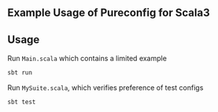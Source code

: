 ## Example Usage of Pureconfig for Scala3

## Usage

Run `Main.scala` which contains a limited example

```bash
sbt run
```

Run `MySuite.scala`, which verifies preference of test configs

```bash
sbt test
```
